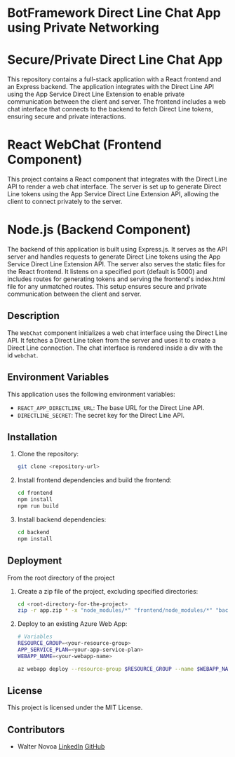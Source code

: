 # BotFramework Direct Line Chat App using Private Networking
# Secure/Private Direct Line Chat App

This repository contains a full-stack application with a React frontend and an Express backend. The application integrates with the Direct Line API using the App Service Direct Line Extension to enable private communication between the client and server. The frontend includes a web chat interface that connects to the backend to fetch Direct Line tokens, ensuring secure and private interactions.

# React WebChat (Frontend Component)

This project contains a React component that integrates with the Direct Line API to render a web chat interface. The server is set up to generate Direct Line tokens using the App Service Direct Line Extension API, allowing the client to connect privately to the server.

# Node.js (Backend Component)

The backend of this application is built using Express.js. It serves as the API server and handles requests to generate Direct Line tokens using the App Service Direct Line Extension API. The server also serves the static files for the React frontend. It listens on a specified port (default is 5000) and includes routes for generating tokens and serving the frontend's index.html file for any unmatched routes. This setup ensures secure and private communication between the client and server.

## Description

The `WebChat` component initializes a web chat interface using the Direct Line API. It fetches a Direct Line token from the server and uses it to create a Direct Line connection. The chat interface is rendered inside a div with the id `webchat`.

## Environment Variables

This application uses the following environment variables:

- `REACT_APP_DIRECTLINE_URL`: The base URL for the Direct Line API.
- `DIRECTLINE_SECRET`: The secret key for the Direct Line API.


## Installation

1. Clone the repository:

    ```sh
    git clone <repository-url>
    ```

2. Install frontend dependencies and build the frontend:

    ```sh
    cd frontend
    npm install
    npm run build
    ```

3. Install backend dependencies:

    ```sh
    cd backend
    npm install
    ```

## Deployment
From the root directory of the project

1. Create a zip file of the project, excluding specified directories:

    ```sh
    cd <root-directory-for-the-project>
    zip -r app.zip * -x "node_modules/*" "frontend/node_modules/*" "backend/node_modules/*" "*.zip" "*.log"
    ```

2. Deploy to an existing Azure Web App:

    ```sh
    # Variables
    RESOURCE_GROUP=<your-resource-group>
    APP_SERVICE_PLAN=<your-app-service-plan>
    WEBAPP_NAME=<your-webapp-name>

    az webapp deploy --resource-group $RESOURCE_GROUP --name $WEBAPP_NAME --src-path app.zip --type zip
    ```


## License

This project is licensed under the MIT License.


## Contributors
- Walter Novoa [LinkedIn](https://www.linkedin.com/in/warnovav/) [GitHub](https://github.com/warnovav)